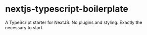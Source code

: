 # nextjs-typescript-boilerplate
A TypeScript starter for NextJS. No plugins and styling. Exactly the necessary to start.
